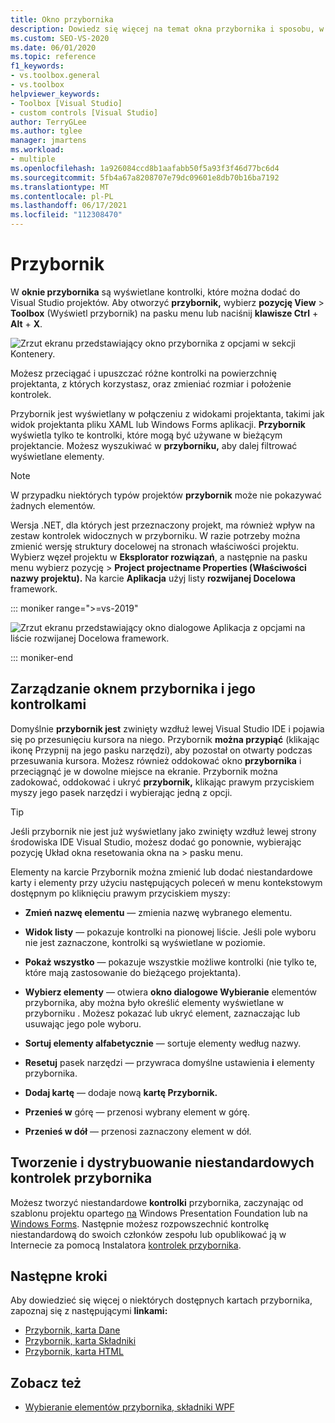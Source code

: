```yaml
---
title: Okno przybornika
description: Dowiedz się więcej na temat okna przybornika i sposobu, w jaki są wyświetlane kontrolki, które można dodać do Visual Studio projektach.
ms.custom: SEO-VS-2020
ms.date: 06/01/2020
ms.topic: reference
f1_keywords:
- vs.toolbox.general
- vs.toolbox
helpviewer_keywords:
- Toolbox [Visual Studio]
- custom controls [Visual Studio]
author: TerryGLee
ms.author: tglee
manager: jmartens
ms.workload:
- multiple
ms.openlocfilehash: 1a926084ccd8b1aafabb50f5a93f3f46d77bc6d4
ms.sourcegitcommit: 5fb4a67a8208707e79dc09601e8db70b16ba7192
ms.translationtype: MT
ms.contentlocale: pl-PL
ms.lasthandoff: 06/17/2021
ms.locfileid: "112308470"
---
```

# <a name="toolbox"></a>Przybornik

W **oknie przybornika** są wyświetlane kontrolki, które można dodać do Visual Studio projektów. Aby otworzyć **przybornik,** wybierz **pozycję View**  >  **Toolbox** (Wyświetl przybornik) na pasku menu lub naciśnij **klawisze Ctrl** + **Alt** + **X**.

![Zrzut ekranu przedstawiający okno przybornika z opcjami w sekcji Kontenery.](media/vs-2019/toolbox.png "Zrzut ekranu przedstawiający okno przybornika")

Możesz przeciągać i upuszczać różne kontrolki na powierzchnię projektanta, z których korzystasz, oraz zmieniać rozmiar i położenie kontrolek.

Przybornik jest wyświetlany w połączeniu z widokami projektanta, takimi jak widok projektanta pliku XAML lub Windows Forms aplikacji. **Przybornik** wyświetla tylko te kontrolki, które mogą być używane w bieżącym projektancie. Możesz wyszukiwać w **przyborniku,** aby dalej filtrować wyświetlane elementy.

> [!NOTE]
> W przypadku niektórych typów projektów **przybornik** może nie pokazywać żadnych elementów.

Wersja .NET, dla których jest przeznaczony projekt, ma również wpływ na zestaw kontrolek widocznych w przyborniku. W razie potrzeby można zmienić wersję struktury docelowej na stronach właściwości projektu. Wybierz węzeł projektu w **Eksplorator rozwiązań**, a następnie na pasku menu wybierz pozycję   >  **Project projectname Properties (Właściwości nazwy projektu).** Na karcie **Aplikacja** użyj listy **rozwijanej Docelowa** framework.

::: moniker range=">=vs-2019"

![Zrzut ekranu przedstawiający okno dialogowe Aplikacja z opcjami na liście rozwijanej Docelowa framework.](media/vs-2019/toolbox-change-dotnet-version.png "Zrzut ekranu przedstawiający okno dialogowe, w którym można zmienić wersję programu .NET")

::: moniker-end

## <a name="manage-the-toolbox-window-and-its-controls"></a>Zarządzanie oknem przybornika i jego kontrolkami

Domyślnie **przybornik jest** zwinięty wzdłuż lewej Visual Studio IDE i pojawia się po przesunięciu kursora na niego. Przybornik **można przypiąć** (klikając ikonę Przypnij na jego pasku narzędzi), aby pozostał on otwarty podczas przesuwania kursora.  Możesz również oddokować okno **przybornika** i przeciągnąć je w dowolne miejsce na ekranie. Przybornik można zadokować, oddokować i ukryć **przybornik,** klikając prawym przyciskiem myszy jego pasek narzędzi i wybierając jedną z opcji.

> [!TIP]
> Jeśli przybornik nie jest już wyświetlany jako zwinięty wzdłuż lewej strony środowiska IDE Visual Studio, możesz dodać go ponownie, wybierając pozycję Układ okna resetowania okna na  >   pasku menu.

Elementy na karcie Przybornik  można zmienić lub dodać niestandardowe karty i elementy przy użyciu następujących poleceń w menu kontekstowym dostępnym po kliknięciu prawym przyciskiem myszy:

- **Zmień nazwę elementu** — zmienia nazwę wybranego elementu.

- **Widok listy** — pokazuje kontrolki na pionowej liście. Jeśli pole wyboru nie jest zaznaczone, kontrolki są wyświetlane w poziomie.

- **Pokaż wszystko** — pokazuje wszystkie możliwe kontrolki (nie tylko te, które mają zastosowanie do bieżącego projektanta).

- **Wybierz elementy** — otwiera **okno dialogowe Wybieranie** elementów przybornika, aby można było określić elementy wyświetlane w przyborniku .  Możesz pokazać lub ukryć element, zaznaczając lub usuwając jego pole wyboru.

- **Sortuj elementy alfabetycznie** — sortuje elementy według nazwy.

- **Resetuj** pasek narzędzi — przywraca domyślne ustawienia **i** elementy przybornika.

- **Dodaj kartę** — dodaje nową **kartę Przybornik.**

- **Przenieś w** górę — przenosi wybrany element w górę.

- **Przenieś w dół** — przenosi zaznaczony element w dół.

## <a name="create-and-distribute-custom-toolbox-controls"></a>Tworzenie i dystrybuowanie niestandardowych kontrolek przybornika

Możesz tworzyć niestandardowe **kontrolki** przybornika, zaczynając od szablonu projektu opartego [na](../../extensibility/creating-a-wpf-toolbox-control.md) Windows Presentation Foundation lub na [Windows Forms](../../extensibility/creating-a-windows-forms-toolbox-control.md). Następnie możesz rozpowszechnić kontrolkę niestandardową do swoich członków zespołu lub opublikować ją w Internecie za pomocą Instalatora [kontrolek przybornika](https://download.microsoft.com/download/8/3/6/836657BD-9CCB-4ED4-B9D2-FB769473B284/TCI_whitepaper.docx).

## <a name="next-steps"></a>Następne kroki

Aby dowiedzieć się więcej o niektórych dostępnych kartach przybornika, zapoznaj się z następującymi **linkami:**

- [Przybornik, karta Dane](../../ide/reference/toolbox-data-tab.md)
- [Przybornik, karta Składniki](../../ide/reference/toolbox-components-tab.md)
- [Przybornik, karta HTML](../../ide/reference/toolbox-html-tab.md)

## <a name="see-also"></a>Zobacz też

- [Wybieranie elementów przybornika, składniki WPF](choose-toolbox-items-wpf-components.md)
